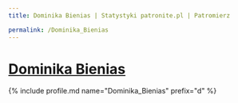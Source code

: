 ```yaml
---
title: Dominika Bienias | Statystyki patronite.pl | Patromierz

permalink: /Dominika_Bienias
---
```


# [Dominika Bienias](https://patronite.pl/Dominika_Bienias)

{% include profile.md name="Dominika_Bienias" prefix="d" %}
